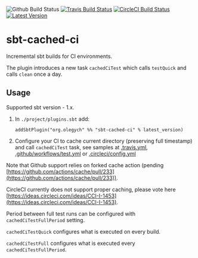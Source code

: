 ![Github Build Status](https://github.com/OlegYch/sbt-cached-ci/workflows/Continuous%20Integration/badge.svg)
[![Travis Build Status](https://travis-ci.com/OlegYch/sbt-cached-ci.svg?branch=master)](https://travis-ci.com/OlegYch/sbt-cached-ci)
[![CircleCI Build Status](https://circleci.com/gh/OlegYch/sbt-cached-ci.svg?style=svg)](https://circleci.com/gh/OlegYch/sbt-cached-ci)
[ ![Latest Version](https://api.bintray.com/packages/olegych/sbt-plugins/sbt-cached-ci/images/download.svg) ](https://bintray.com/olegych/sbt-plugins/sbt-cached-ci/_latestVersion)

# sbt-cached-ci

Incremental sbt builds for CI environments.

The plugin introduces a new task `cachedCiTest` which calls `testQuick` and calls `clean` once a day. 

## Usage

Supported sbt version - 1.x.

1. In `./project/plugins.sbt` add:
    ```
    addSbtPlugin("org.olegych" %% "sbt-cached-ci" % latest_version)
    ```
1. Configure your CI to cache current directory (preserving full timestamp) and call `cachedCiTest` task, see samples at [.travis.yml](.travis.yml), [.github/workflows/test.yml](.github/workflows/test.yml) or [.circleci/config.yml](.circleci/config.yml) 
 
Note that Github support relies on forked cache action (pending [https://github.com/actions/cache/pull/233](https://github.com/actions/cache/pull/233)).

CircleCI currently does not support proper caching, please vote here [https://ideas.circleci.com/ideas/CCI-I-1453](https://ideas.circleci.com/ideas/CCI-I-1453). 

Period between full test runs can be configured with `cachedCiTestFullPeriod` setting.

`cachedCiTestQuick` configures what is executed on every build.

`cachedCiTestFull` configures what is executed every `cachedCiTestFullPeriod`.